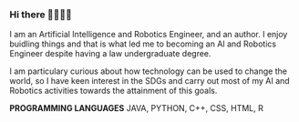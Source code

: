 ### Hi there 👋🏼👋🏼
I am an Artificial Intelligence and Robotics Engineer, and an author. I enjoy buidling things and that is what led me to becoming an AI and Robotics Engineer despite having a law undergraduate degree.

I am particulary curious about how technology can be used to change the world, so I have keen interest in the SDGs and carry out most of my AI and Robotics activities towards the attainment of this goals.

**PROGRAMMING LANGUAGES**
JAVA, PYTHON, C++, CSS, HTML, R
